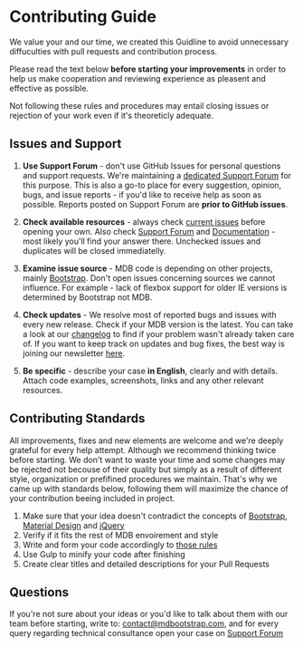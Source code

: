 # Contributing Guide

We value your and our time, we created this Guidline to avoid unnecessary diffuculties with pull requests and contribution process.

Please read the text below **before starting your improvements** in order to help us make cooperation and reviewing experience as pleasent and effective as possible.

Not following these rules and procedures may entail closing issues or rejection of your work even if it's theoreticly adequate.

## Issues and Support

1. **Use Support Forum** - don't use GitHub Issues for personal questions and support requests. We're maintaining a [dedicated Support Forum](https://mdbootstrap.com/support/) for this purpose. This is also a go-to place for every suggestion, opinion, bugs, and issue reports - if you'd like to receive help as soon as possible. Reports posted on Support Forum are **prior to GitHub issues**.

2. **Check available resources** - always check [current issues](https://github.com/mdbootstrap/bootstrap-material-design/issues) before opening your own. Also check [Support Forum](https://mdbootstrap.com/support/) and [Documentation](https://mdbootstrap.com/md-bootstrap-sitemap/) - most likely you'll find your answer there. Unchecked issues and duplicates will be closed immediatelly.

3. **Examine issue source** - MDB code is depending on other projects, mainly [Bootstrap](https://github.com/twbs/bootstrap). Don't open issues concerning sources we cannot influence. For example - lack of flexbox support for older IE versions is determined by Bootstrap not MDB.

4. **Check updates** - We resolve most of reported bugs and issues with every new release. Check if your MDB version is the latest. You can take a look at our [changelog](https://mdbootstrap.com/changelog) to find if your problem wasn't already taken care of. If you want to keep track on updates and bug fixes, the best way is joining our newsletter [here](https://mdbootstrap.com/newsletter/).

5. **Be specific** - describe your case **in English**, clearly and with details. Attach code examples, screenshots, links and any other relevant resources.

## Contributing Standards
All improvements, fixes and new elements are welcome and we're deeply grateful for every help attempt. Although we recommend thinking twice before starting. We don't want to waste your time and some changes may be rejected not becouse of their quality but simply as a result of different style, organization or prefifined procedures we maintain.
That's why we came up with standards below, following them will maximize the chance of your contribution beeing included in project.

1. Make sure that your idea doesn't contradict the concepts of [Bootstrap](https://getbootstrap.com/), [Material Design](https://material.io/guidelines/) and [jQuery](https://jquery.com/)
2. Verify if it fits the rest of MDB envoirement and style
3. Write and form your code accordingly to [those rules](http://codeguide.co/)
4. Use Gulp to minify your code after finishing
5. Create clear titles and detailed descriptions for your Pull Requests

## Questions
If you're not sure about your ideas or you'd like to talk about them with our team before starting, write to: contact@mdbootstrap.com, and for every query regarding technical consultance open your case on [Support Forum](https://mdbootstrap.com/support/)